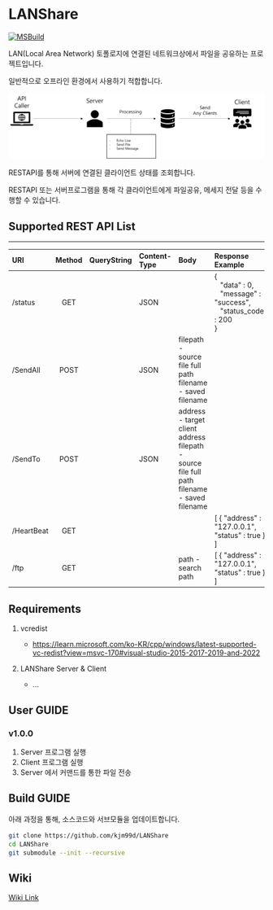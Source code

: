 # LANShare
[![MSBuild](https://github.com/kjm99d/LANShare/actions/workflows/msbuild.yml/badge.svg)](https://github.com/kjm99d/LANShare/actions/workflows/msbuild.yml)


LAN(Local Area Network) 토폴로지에 연결된 네트워크상에서 파일을 공유하는 프로젝트입니다.

일반적으로 오프라인 환경에서 사용하기 적합합니다.



![image](/doc/background.jpg)

RESTAPI를 통해 서버에 연결된 클라이언트 상태를 조회합니다.

RESTAPI 또는 서버프로그램을 통해 각 클라이언트에게 파일공유, 메세지 전달 등을 수행할 수 있습니다.


## Supported REST API List
---
|URI|Method|QueryString|Content-Type|Body|Response Example|
|:---|:---:|:---|:---|:---|:---|
|/status|GET||JSON||{</br>&nbsp;&nbsp;&nbsp;"data" : 0,</br>&nbsp;&nbsp;&nbsp;"message" : "success",</br>&nbsp;&nbsp;&nbsp;"status_code" : 200</br>}|
|/SendAll|POST||JSON|filepath - source file full path</br>filename - saved filename|
|/SendTo|POST||JSON|address - target client address</br>filepath - source file full path</br>filename - saved filename|
|/HeartBeat|GET|||  |[ { "address" : "127.0.0.1", "status" : true } ]|
|/ftp|GET|||path - search path |[ { "address" : "127.0.0.1", "status" : true } ]|


## Requirements
1. vcredist

   - https://learn.microsoft.com/ko-KR/cpp/windows/latest-supported-vc-redist?view=msvc-170#visual-studio-2015-2017-2019-and-2022
2. LANShare Server & Client
   
   - ...


## User GUIDE
### v1.0.0
1. Server 프로그램 실행
2. Client 프로그램 실행
3. Server 에서 커맨드를 통한 파일 전송


## Build GUIDE
아래 과정을 통해, 소스코드와 서브모듈을 업데이트합니다.
```bash
git clone https://github.com/kjm99d/LANShare
cd LANShare
git submodule --init --recursive
```


## Wiki
[Wiki Link](https://github.com/kjm99d/LANShare/wiki)
